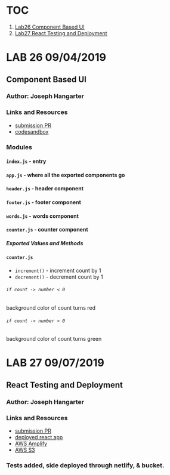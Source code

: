# TOC
1. [Lab26 Component Based UI](#Lab-26-09/04/2019)
2. [Lab27 React Testing and Deployment](LAB-27-09/07/2019)

# LAB 26 09/04/2019

## Component Based UI

### Author: Joseph Hangarter

### Links and Resources

- [submission PR](https://github.com/401-advanced-javascriptnights-joseph/lab-26-Component-Based-UI/pull/1)
- [codesandbox](https://codesandbox.io/s/starter-code-76890)

### Modules

#### `index.js` - entry

#### `app.js` - where all the exported components go

#### `header.js` - header component

#### `footer.js` - footer component

#### `words.js` - words component

#### `counter.js` - counter component

##### Exported Values and Methods

#### `counter.js`

- `increment()` - increment count by 1
- `decrement()` - decrement count by 1

###### `if count -> number < 0`

background color of count turns red

###### `if count -> number > 0`

background color of count turns green

# LAB 27 09/07/2019

## React Testing and Deployment

### Author: Joseph Hangarter

### Links and Resources

- [submission PR](https://github.com/401-advanced-javascriptnights-joseph/lab-26-Component-Based-UI/pull/3)
- [deployed react app](https://josephs-amazing-basic-counter.netlify.com/)
- [AWS Amplify](https://react-testing.d456g63zd1gal.amplifyapp.com/)
- [AWS S3](http://joes-react-counter.s3-website-us-west-2.amazonaws.com/)

### Tests added, side deployed through netlify, & bucket.

